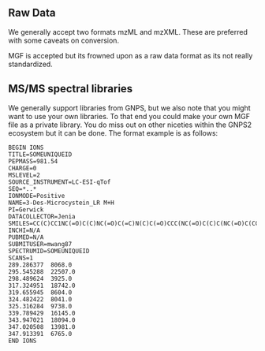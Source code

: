 ## Raw Data

We generally accept two formats mzML and mzXML. These are preferred with some caveats on conversion. 

MGF is accepted but its frowned upon as a raw data format as its not really standardized. 

## MS/MS spectral libraries

We generally support libraries from GNPS, but we also note that you might want to use your own libraries. To that end you could make your own MGF file as a private library. You do miss out on other niceties within the GNPS2 ecosystem but it can be done. The format example is as follows:

```
BEGIN IONS
TITLE=SOMEUNIQUEID
PEPMASS=981.54
CHARGE=0
MSLEVEL=2
SOURCE_INSTRUMENT=LC-ESI-qTof
SEQ=*..*
IONMODE=Positive
NAME=3-Des-Microcystein_LR M+H
PI=Gerwick
DATACOLLECTOR=Jenia
SMILES=CC(C)CC1NC(=O)C(C)NC(=O)C(=C)N(C)C(=O)CCC(NC(=O)C(C)C(NC(=O)C(CCCNC(N)=N)NC(=O)C(C)C(NC1=O)C(O)=O)\C=C\C(\C)=C\C(C)C(O)Cc1ccccc1)C(O)=O
INCHI=N/A
PUBMED=N/A
SUBMITUSER=mwang87
SPECTRUMID=SOMEUNIQUEID
SCANS=1
289.286377	8068.0
295.545288	22507.0
298.489624	3925.0
317.324951	18742.0
319.655945	8604.0
324.482422	8041.0
325.316284	9738.0
339.789429	16145.0
343.947021	18094.0
347.020508	13981.0
347.913391	6765.0
END IONS
```
